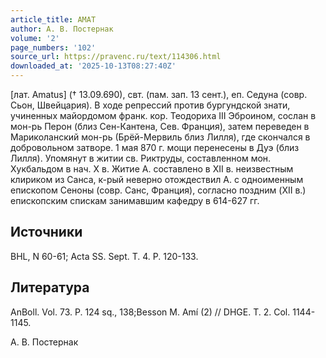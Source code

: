 ```yaml
---
article_title: АМАТ
author: А. В. Постернак
volume: '2'
page_numbers: '102'
source_url: https://pravenc.ru/text/114306.html
downloaded_at: '2025-10-13T08:27:40Z'
---
```


[лат. Amatus] († 13.09.690), свт. (пам. зап. 13 сент.), еп. Седуна (совр. Сьон, Швейцария). В ходе репрессий против бургундской знати, учиненных майордомом франк. кор. Теодориха III Эброином, сослан в мон-рь Перон (близ Сен-Кантена, Сев. Франция), затем переведен в Мариколанский мон-рь (Брёй-Мервиль близ Лилля), где скончался в добровольном затворе. 1 мая 870 г. мощи перенесены в Дуэ (близ Лилля). Упомянут в житии св. Риктруды, составленном мон. Хукбальдом в нач. Х в. Житие А. составлено в XII в. неизвестным клириком из Санса, к-рый неверно отождествил А. с одноименным епископом Сеноны (совр. Санс, Франция), согласно поздним (XII в.) епископским спискам занимавшим кафедру в 614-627 гг.

## Источники

BHL, N 60-61; Acta SS. Sept. T. 4. Р. 120-133.

## Литература

AnBoll. Vol. 73. P. 124 sq., 138;Besson M. Amí (2) // DHGE. T. 2. Col. 1144-1145.

А. В. Постернак
